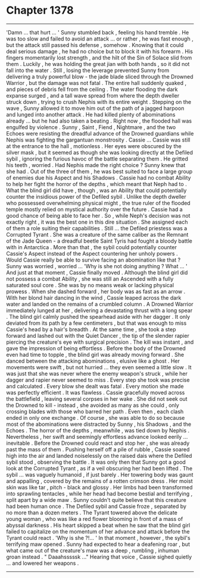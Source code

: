 
# Chapter 1378


---

'Damn ... that hurt ... '
Sunny stumbled back , feeling his hand tremble . He was too slow and failed to avoid an attack ... or rather , he was fast enough , but the attack still passed his defense , somehow . Knowing that it could deal serious damage , he had no choice but to block it with his forearm .
His fingers momentarily lost strength , and the hilt of the Sin of Solace slid from them . Luckily , he was holding the great jian with both hands , so it did not fall into the water . Still , losing the leverage prevented Sunny from delivering a truly powerful blow - the jade blade sliced through the Drowned Warrior , but the damage was not fatal .
The entire hall suddenly quaked , and pieces of debris fell from the ceiling . The water flooding the dark expanse surged , and a tall wave spread from where the depth dweller struck down , trying to crush Nephis with its entire weight .
Stepping on the wave , Sunny allowed it to move him out of the path of a jagged harpoon and lunged into another attack .
He had killed plenty of abominations already ... but he had also taken a beating . Right now , the flooded hall was engulfed by violence . Sunny , Saint , Fiend , Nightmare , and the two Echoes were resisting the dreadful advance of the Drowned guardians while Nephis was fighting the gargantuan monstrosity .
Cassie ... Cassie was still at the entrance to the hall , motionless . Her eyes were obscured by the silver mask , but it seemed as though she was looking directly at the Defiled sybil , ignoring the furious havoc of the battle separating them .
He gritted his teeth , worried .
Had Nephis made the right choice ?
Sunny knew that she had . Out of the three of them , he was best suited to face a large group of enemies due his Aspect and his Shadows . Cassie had no combat Ability to help her fight the horror of the depths , which meant that Neph had to .
What the blind girl did have , though , was an Ability that could potentially counter the insidious power of the Defiled sybil . Unlike the depth dweller who possessed overwhelming physical might , the true ruler of the flooded temple mostly relied on mystical authority over the future . Cassie had a good chance of being able to face her .
So , while Neph's decision was not exactly right , it was the best one in this dire situation . She assigned each of them a role suiting their capabilities .
Still ... the Defiled priestess was a Corrupted Tyrant . She was a creature of the same caliber as the Remnant of the Jade Queen - a dreadful beetle Saint Tyris had fought a bloody battle with in Antarctica . More than that , the sybil could potentially counter Cassie's Aspect instead of the Aspect countering her unholy powers .
Would Cassie really be able to survive facing an abomination like that ?
Sunny was worried , worried ...
'Why is she not doing anything ? What ... '
And just at that moment , Cassie finally moved .
Although the blind girl did not possess a combat Ability , she was still an Ascended with a fully saturated soul core . She was by no means weak or lacking physical prowess . When she dashed forward , her body was as fast as an arrow .
With her blond hair dancing in the wind , Cassie leaped across the dark water and landed on the remains of a crumbled column . A Drowned Warrior immediately lunged at her , delivering a devastating thrust with a long spear .
The blind girl calmly pushed the spearhead aside with her dagger . It only deviated from its path by a few centimeters , but that was enough to miss Cassie's head by a hair's breadth .
At the same time , she took a step forward and lashed out with the Quiet Dancer , the tip of the slender rapier piercing the creature's eye with surgical precision . The kill was instant , and gave the impression of being effortless .
Before the body of the Drowned even had time to topple , the blind girl was already moving forward . She danced between the attacking abominations , elusive like a ghost . Her movements were swift , but not hurried ... they even seemed a little slow . It was just that she was never where the enemy weapon's struck , while her dagger and rapier never seemed to miss .
Every step she took was precise and calculated . Every blow she dealt was fatal . Every motion she made was perfectly efficient .
It was flawless .
Cassie gracefully moved across the battlefield , leaving several corpses in her wake . She did not seek out the Drowned to kill - instead , she avoided as many as she could , only crossing blades with those who barred her path . Even then , each clash ended in only one exchange .
Of course , she was able to do so because most of the abominations were distracted by Sunny , his Shadows , and the Echoes . The horror of the depths , meanwhile , was tied down by Nephis .
Nevertheless , her swift and seemingly effortless advance looked eerily ... inevitable .
Before the Drowned could react and stop her , she was already past the mass of them . Pushing herself off a pile of rubble , Cassie soared high into the air and landed noiselessly on the raised dais where the Defiled sybil stood , observing the battle .
It was only then that Sunny got a good look at the Corrupted Tyrant , as if a veil obscuring her had been lifted .
The sybil ... was vaguely humanoid , if just barely . Her towering body was gaunt and appalling , covered by the remains of a rotten crimson dress . Her moist skin was like tar , pitch - black and glossy . Her limbs had been transformed into sprawling tentacles , while her head had become bestial and terrifying , split apart by a wide maw .
Sunny couldn't quite believe that this creature had been human once .
The Defiled sybil and Cassie froze , separated by no more than a dozen meters . The Tyrant towered above the delicate young woman , who was like a red flower blooming in front of a mass of abyssal darkness .
His heart skipped a beat when he saw that the blind girl failed to capitalize on the momentum of her advance and attack before the Tyrant could react .
'Why is she ?!... '
In that moment , however , the sybil's terrifying maw opened .
Sunny had expected to hear a deafening roar , but what came out of the creature's maw was a deep , rumbling , inhuman groan instead .
" Daaahsssssk ..."
Hearing that voice , Cassie sighed quietly ... and lowered her weapons .

---

